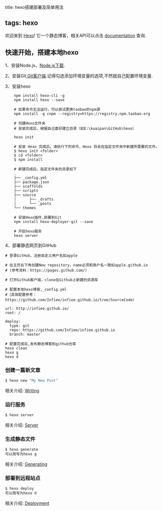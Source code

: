 title: hexo搭建部署及简单用法

tags: hexo
----------

欢迎来到 [Hexo](http://hexo.io/)! 它一个静态博客，相关API可以点击 [documentation](http://hexo.io/docs/) 查询.

快速开始，搭建本地hexo
----------------------

1、安装Node.js，[Node.js下载](https://nodejs.org/en/).

2、安装Git,[Git客户端](https://desktop.github.com/).记得勾选添加环境变量的选项,不然就自己配置环境变量.

3、安装hexo

<!-- more -->

```
    npm install hexo-cli -g
    npm install hexo --save

    # 如果命令无法运行，可以尝试更换taobao的npm源
    npm install -g cnpm --registry=https://registry.npm.taobao.org

    # 创建Hexo文件夹
    # 安装完成后，根据自己喜好建立目录（如E:\kuaipan\GitHub\hexo）

    hexo init

    # 安装 Hexo 完成后，请执行下列命令，Hexo 将会在指定文件夹中新建所需要的文件。
    $ hexo init <folder>
    $ cd <folder>
    $ npm install

    # 新建完成后，指定文件夹的目录如下
    .
    ├── _config.yml
    ├── package.json
    ├── scaffolds
    ├── scripts
    ├── source
    |      ├── _drafts
    |      └── _posts
    └── themes

    # 安装Hexo插件,部署到Git
    npm install hexo-deployer-git --save

    # 开启hexo服务
    hexo server

```

4、部署静态网页到GitHub

```
# 登录GitHub，注册自定义用户名如apple

# 在主页右下角创建New repository，name必须和用户名一致如apple.github.io
# (参考资料：https://pages.github.com/)

# 打开Github客户端，clone在Github上新建的资源库

# 配置本地hexo博客,_config.yml
#（具体配置参考：https://github.com/Infiee/infiee.github.io/tree/SourceCode）

url: http://infiee.github.io/
root: /

deploy:
  type: git
  repo: https://github.com/Infiee/infiee.github.io
  branch: master

# 配置完成后,发布静态博客到github仓库
hexo clean
hexo g
hexo d

```

### 创建一篇新文章

```bash
$ hexo new "My New Post"
```

相关介绍: [Writing](http://hexo.io/docs/writing.html)

### 运行服务

```bash
$ hexo server
```

相关介绍: [Server](http://hexo.io/docs/server.html)

### 生成静态文件

```bash
$ hexo generate
可以简写为hexo g
```

相关介绍: [Generating](http://hexo.io/docs/generating.html)

### 部署到远程站点

```bash
$ hexo deploy
可以简写为hexo d
```

相关介绍: [Deployment](http://hexo.io/docs/deployment.html)

